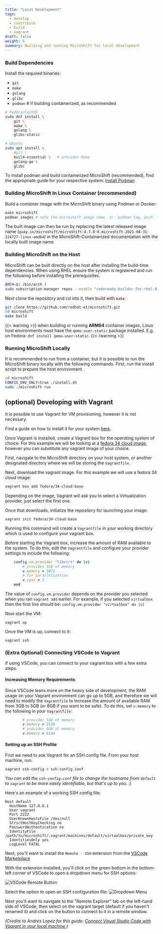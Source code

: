 ```yaml
---
title: "Local Development"
tags:
  - develop
  - contribute
  - build
  - vagrant
draft: false
weight: 6
summary: Building and running MicroShift for local development
---
```


### Build Dependencies

Install the required binaries:

- `git`
- `make`
- `golang`
- `glibc`
- `podman` # if building containerized, as recommended

```sh
# Fedora/CentOS
sudo dnf install \
    git \
    make \
    golang \
    glibc-static

# Ubuntu
sudo apt install \
    #git \
    build-essential \   # provides Make
    golang-go \
    glibc
```

To install podman and build containerized MicroShift (recommended), find the appropriate guide for your respective system:
[Install Podman](https://podman.io/getting-started/installation)

### Building MicroShift In Linux Container (recommended)

Build a container image with the MicroShift binary using Podman or Docker:

```sh
make microshift
podman images # note the microshift image name, or `podman tag, push` to tag or push to a registry
```

The built image can then be run by replacing the latest released image name (`quay.io/microshift/microshift:4.7.0-0.microshift-2021-08-31-224727-linux-amd64`) in the MicroShift-Containerized documentation with the locally built image name.

### Building MicroShift on the Host

MicroShift can be built directly on the host after installing the build-time dependencies. When using RHEL ensure the system is registered and run the following before installing the prerequisites.

```sh
ARCH=$( /bin/arch )
sudo subscription-manager repos --enable "codeready-builder-for-rhel-8-${ARCH}-rpms"
```

Next clone the repository and cd into it, then build with `make`:

```sh
git clone https://github.com/redhat-et/microshift.git
cd microshift
make build
```

{{< warning >}}
when building or running **ARM64** container images, Linux host environments must have the `qemu-user-static` package installed. E.g. on Fedora: `dnf install qemu-user-static`.
{{< /warning >}}

### Running MicroShift Locally

It is recommended to run from a container, but it is possible to run the MicroShift binary locally with
the following commands. First, run the install script to prepare the host environment.

```sh
cd microshift
CONFIG_ENV_ONLY=true ./install.sh
sudo ./microshift run
```

## (optional) Developing with Vagrant

It is possible to use Vagrant for VM provisioning, however it is not necessary.

Find a guide on how to install it for your system [here](https://www.vagrantup.com/downloads).

Once Vagrant is installed, create a Vagrant box for the operating
system of choice. For this example we will be looking at a [fedora 34 cloud
image](https://app.vagrantup.com/fedora/boxes/34-cloud-base), however you can substitute any vagrant image of your choice.

First, navigate to the MicroShift directory on your host system, or another designated
directory where we will be storing the `Vagrantfile`.

Next, download the vagrant image. For this example we will use
a fedora 34 cloud image:

```sh
vagrant box add fedora/34-cloud-base
```

Depending on the image, Vagrant will ask you to select a Virtualization provider,
just select the first one.

Once that downloads, initialize the repository for launching your image:

```
vagrant init fedora/34-cloud-base
```

Running this command will create a `Vagrantfile` in your working directory which
is used to configure your vagrant box.

Before starting the Vagrant box, increase the amount of RAM available to the system.
To do this, edit the `Vagrantfile` and configure your provider settings to include
the following:

```rb
    config.vm.provider "libvirt" do |v|
        # provides 3GB of memory
        v.memory = 3072
        # for parallelization
        v.cpus = 2
    end
```

The value of `config.vm.provider` depends on the provider you selected when you
ran `vagrant add` earlier. For example, if you selected `virtualbox` then the first
line should be: `config.vm.provider "virtualbox" do |v|`

Now start the VM:

```
vagrant up
```

Once the VM is up, connect to it:

```
vagrant ssh
```

### (Extra Optional) Connecting VSCode to Vagrant

If using VSCode, you can connect to your vagrant box with a few extra steps.

#### Increasing Memory Requirements

Since VSCode leans more on the heavy side of development, the RAM usage on your Vagrant environment
can go up to 5GB, and therefore we will need to modify the `Vagrantfile` to
increase the amount of available RAM from 3GB to 5GB (or 6GB if you want to be safe).
To do this, set `v.memory` to the following in your `Vagrantfile`:

```rb
        # provides 5GB of memory
        v.memory = 5120
        # provides 6GB of memory
        v.memory = 6144
```

#### Setting up an SSH Profile

First we need to ask Vagrant for an SSH config file. From your host machine, run:

```
vagrant ssh-config > ssh-config.conf
```

_You can edit the `ssh-config.conf` file to change the hostname from `default` to
`vagrant` to be more easily identifiable, but that's up to you. :)_

Here's an example of a working SSH config file:

```
Host default
  HostName 127.0.0.1
  User vagrant
  Port 2222
  UserKnownHostsFile /dev/null
  StrictHostKeyChecking no
  PasswordAuthentication no
  IdentityFile /path/to/microshift/.vagrant/machines/default/virtualbox/private_key
  IdentitiesOnly yes
  LogLevel FATAL
```

Next, you'll want to install the `Remote - SSH` extension from the [VSCode Marketplace](https://marketplace.visualstudio.com/items?itemName=ms-vscode-remote.remote-ssh)

With the extension installed, you'll click on the green bottom in the bottom-left
corner of VSCode to open a dropdown menu for SSH options:

![VSCode Remote Button](../../../pics/vscode-remote-button.png)

Select the option to open an SSH configuration file:
![Dropdown Menu](../../../pics/remote-ssh-dropdown.png)

Next you'll want to navigate to the "Remote Explorer" tab on the left-hand side
of VSCode, then select on the vagrant target (default if you haven't renamed it)
and click on the button to connect to it in a remote window.

_(Credits to Andrés Lopez for this guide: [Connect Visual Studio Code with Vagrant in your local machine
](https://medium.com/@lopezgand/connect-visual-studio-code-with-vagrant-in-your-local-machine-24903fb4a9de))_
